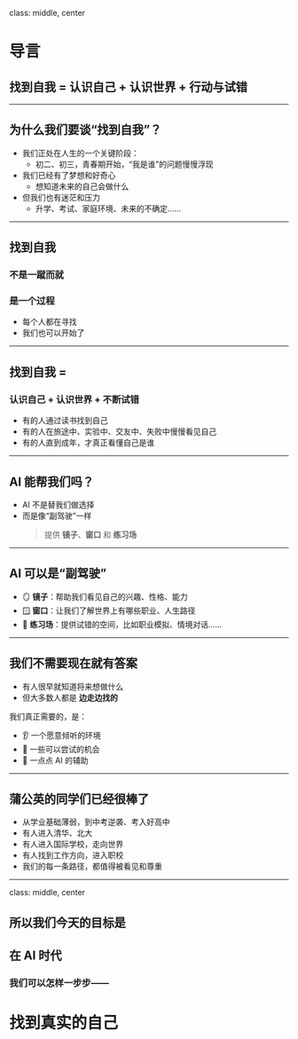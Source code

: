 class: middle, center
# 导言

## 找到自我 = 认识自己 + 认识世界 + 行动与试错

---

## 为什么我们要谈“找到自我”？

- 我们正处在人生的一个关键阶段：
  - 初二、初三，青春期开始，“我是谁”的问题慢慢浮现
- 我们已经有了梦想和好奇心
  - 想知道未来的自己会做什么
- 但我们也有迷茫和压力
  - 升学、考试、家庭环境、未来的不确定……


---

## 找到自我
### 不是一蹴而就
### 是一个过程

- 每个人都在寻找
- 我们也可以开始了

---

## 找到自我 =
### 认识自己 + 认识世界 + 不断试错

- 有的人通过读书找到自己
- 有的人在旅途中、实验中、交友中、失败中慢慢看见自己
- 有的人直到成年，才真正看懂自己是谁


---

## AI 能帮我们吗？

- AI 不是替我们做选择
- 而是像“副驾驶”一样
  > 提供 **镜子**、**窗口** 和 **练习场**


---

## AI 可以是“副驾驶”

- 🪞 **镜子**：帮助我们看见自己的兴趣、性格、能力
- 🪟 **窗口**：让我们了解世界上有哪些职业、人生路径
- 🧪 **练习场**：提供试错的空间，比如职业模拟、情境对话……


---

## 我们不需要现在就有答案

- 有人很早就知道将来想做什么
- 但大多数人都是 **边走边找的**

我们真正需要的，是：

- 👂 一个愿意倾听的环境
- 🎯 一些可以尝试的机会
- 🤖 一点点 AI 的辅助

---

## 蒲公英的同学们已经很棒了

- 从学业基础薄弱，到中考逆袭、考入好高中
- 有人进入清华、北大
- 有人进入国际学校，走向世界
- 有人找到工作方向，进入职校
- 我们的每一条路径，都值得被看见和尊重


---
class: middle, center

## 所以我们今天的目标是

## 在 AI 时代
### 我们可以怎样一步步——
# 找到真实的自己
